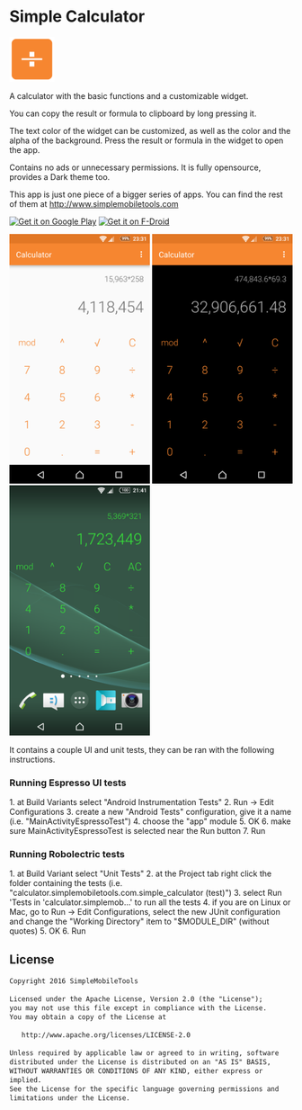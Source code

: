 # Simple Calculator
<img alt="Logo" src="app/src/main/res/mipmap-xxxhdpi/launcher.png" width="80">

A calculator with the basic functions and a customizable widget.

You can copy the result or formula to clipboard by long pressing it.

The text color of the widget can be customized, as well as the color and the alpha of the background. Press the result or formula in the widget to open the app.

Contains no ads or unnecessary permissions. It is fully opensource, provides a Dark theme too.

This app is just one piece of a bigger series of apps. You can find the rest of them at http://www.simplemobiletools.com

<a href='https://play.google.com/store/apps/details?id=com.simplemobiletools.calculator'><img src='http://simplemobiletools.github.io/assets/public/google-play.png' alt='Get it on Google Play' height=45/></a>
<a href='https://f-droid.org/app/com.simplemobiletools.calculator'><img src='http://simplemobiletools.github.io/assets/public/f-droid.png' alt='Get it on F-Droid' height=45 ></a>

<img alt="App image" src="screenshots/app.png" width="250">
<img alt="App image" src="screenshots/app_2.png" width="250">
<img alt="App image" src="screenshots/widget.png" width="250">

It contains a couple UI and unit tests, they can be ran with the following instructions.

<h3>Running Espresso UI tests</h3>
1. at Build Variants select "Android Instrumentation Tests"
2. Run -> Edit Configurations
3. create a new "Android Tests" configuration, give it a name (i.e. "MainActivityEspressoTest")
4. choose the "app" module
5. OK
6. make sure MainActivityEspressoTest is selected near the Run button
7. Run

<h3>Running Robolectric tests</h3>
1. at Build Variant select "Unit Tests"
2. at the Project tab right click the folder containing the tests (i.e. "calculator.simplemobiletools.com.simple_calculator (test)")
3. select Run 'Tests in 'calculator.simplemob...' to run all the tests
4. if you are on Linux or Mac, go to Run -> Edit Configurations, select the new JUnit configuration and change the "Working Directory" item to "$MODULE_DIR" (without quotes)
5. OK
6. Run

License
-------
    Copyright 2016 SimpleMobileTools
    
    Licensed under the Apache License, Version 2.0 (the "License");
    you may not use this file except in compliance with the License.
    You may obtain a copy of the License at
    
       http://www.apache.org/licenses/LICENSE-2.0
    
    Unless required by applicable law or agreed to in writing, software
    distributed under the License is distributed on an "AS IS" BASIS,
    WITHOUT WARRANTIES OR CONDITIONS OF ANY KIND, either express or implied.
    See the License for the specific language governing permissions and
    limitations under the License.
